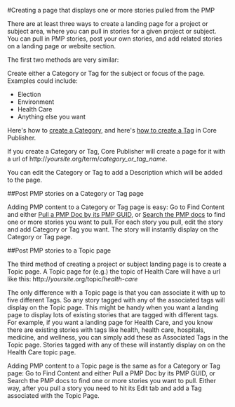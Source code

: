 #Creating a page that displays one or more stories pulled from the PMP

There are at least three ways to create a landing page for a project or subject area, where you can pull in stories for a given project or subject. You can pull in PMP stories, post your own stories, and add related stories on a landing page or website section. 

The first two methods are very similar:

Create either a Category or Tag for the subject or focus of the page. Examples could include:

* Election
* Environment
* Health Care
* Anything else you want
 
Here's how to [create a Category](http://digitalservices.npr.org/post/how-create-category), and here's [how to create a Tag](http://digitalservices.npr.org/post/how-create-tag) in Core Publisher.

If you create a Category or Tag, Core Publisher will create a page for it with a url of http://*yoursite*.org/term/*category_or_tag_name*. 

You can edit the Category or Tag to add a Description which will be added to the page.

##Post PMP stories on a Category or Tag page

Adding PMP content to a Category or Tag page is easy: Go to Find Content and either [Pull a PMP Doc by its PMP GUID](/pulling-pmp-content-into-core-publisher.md#if-you-know-the-guid-of-a-specific-pmp-story-you-want), or [Search the PMP docs](/pulling-pmp-content-into-core-publisher.md#if-you-dont-know-the-guid-of-a-specific-pmp-story-search-the-pmp) to find one or more stories you want to pull. For each story you pull, edit the story and add Category or Tag you want. The story will instantly display on the Category or Tag page.

##Post PMP stories to a Topic page

The third method of creating a project or subject landing page is to create a Topic page. A Topic page for (e.g.) the topic of Health Care will have a url like this: http://*yoursite*.org/topic/*health-care*

The only difference with a Topic page is that you can associate it with up to five different Tags. So any story tagged with any of the associated tags will display on the Topic page. This might be handy when you want a landing page to display lots of existing stories that are tagged with different tags. For example, if you want a landing page for Health Care, and you know there are existing stories with tags like health, health care, hospitals, medicine, and wellness, you can simply add these as Associated Tags in the Topic page. Stories tagged with any of these will instantly display on on the Health Care topic page.

Adding PMP content to a Topic page is the same as for a Category or Tag page: Go to Find Content and either Pull a PMP Doc by its PMP GUID, or Search the PMP docs to find one or more stories you want to pull. Either way, after you pull a story you need to hit its Edit tab and add a Tag associated with the Topic Page.
